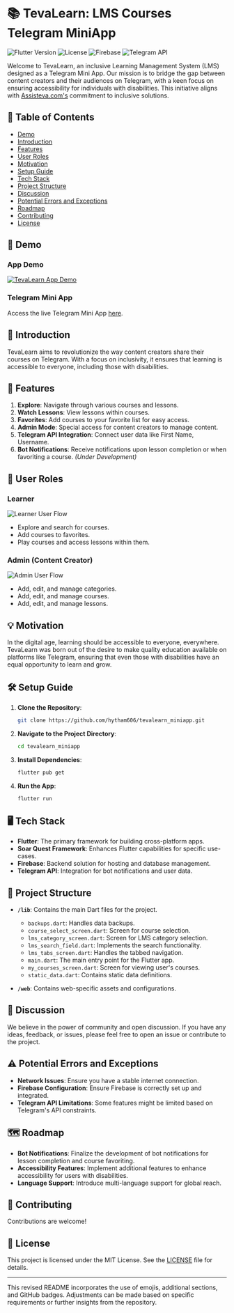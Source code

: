 # 📚 TevaLearn: LMS Courses Telegram MiniApp

![Flutter Version](https://img.shields.io/badge/Flutter-v2.5.3-blue)
![License](https://img.shields.io/badge/License-MIT-green)
![Firebase](https://img.shields.io/badge/Firebase-Hosting-orange)
![Telegram API](https://img.shields.io/badge/Telegram-API-blue)

Welcome to TevaLearn, an inclusive Learning Management System (LMS) designed as a Telegram Mini App. Our mission is to bridge the gap between content creators and their audiences on Telegram, with a keen focus on ensuring accessibility for individuals with disabilities. This initiative aligns with [Assisteva.com's](https://assisteva.com) commitment to inclusive solutions.

## 📌 Table of Contents

- [Demo](#-demo)
- [Introduction](#-introduction)
- [Features](#-features)
- [User Roles](#-user-roles)
- [Motivation](#-motivation)
- [Setup Guide](#-setup-guide)
- [Tech Stack](#-tech-stack)
- [Project Structure](#-project-structure)
- [Discussion](#-discussion)
- [Potential Errors and Exceptions](#-potential-errors-and-exceptions)
- [Roadmap](#-roadmap)
- [Contributing](#-contributing)
- [License](#-license)

## 🎥 Demo

### App Demo

[![TevaLearn App Demo](https://i9.ytimg.com/vi/V6EdwwWjEsI/mqdefault.jpg?v=6525a37c&sqp=CMDalqkG&rs=AOn4CLCs4ABogqbC4yNBPPJvpGqXe9PNMg)](https://www.youtube.com/watch?v=V6EdwwWjEsI)

### Telegram Mini App

Access the live Telegram Mini App [here](https://t.me/TevaLearnBot/LMS).

## 🌟 Introduction

TevaLearn aims to revolutionize the way content creators share their courses on Telegram. With a focus on inclusivity, it ensures that learning is accessible to everyone, including those with disabilities.

## 🚀 Features

1. **Explore**: Navigate through various courses and lessons.
2. **Watch Lessons**: View lessons within courses.
3. **Favorites**: Add courses to your favorite list for easy access.
4. **Admin Mode**: Special access for content creators to manage content.
5. **Telegram API Integration**: Connect user data like First Name, Username.
6. **Bot Notifications**: Receive notifications upon lesson completion or when favoriting a course. *(Under Development)*

## 👥 User Roles

### Learner

![Learner User Flow](https://i.ibb.co/zPFRn28/Teva-Learn-Courses-Telegram-Mini-App-Learner.gif)


- Explore and search for courses.
- Add courses to favorites.
- Play courses and access lessons within them.

### Admin (Content Creator)

![Admin User Flow](https://i.ibb.co/qyngM9r/Teva-Learn-Courses-Telegram-Mini-App-Admin.gif)


- Add, edit, and manage categories.
- Add, edit, and manage courses.
- Add, edit, and manage lessons.


## 💡 Motivation

In the digital age, learning should be accessible to everyone, everywhere. TevaLearn was born out of the desire to make quality education available on platforms like Telegram, ensuring that even those with disabilities have an equal opportunity to learn and grow.

## 🛠 Setup Guide

1. **Clone the Repository**: 
   ```bash
   git clone https://github.com/hytham606/tevalearn_miniapp.git
   ```

2. **Navigate to the Project Directory**:
   ```bash
   cd tevalearn_miniapp
   ```

3. **Install Dependencies**:
   ```bash
   flutter pub get
   ```

4. **Run the App**:
   ```bash
   flutter run
   ```

## 🖥 Tech Stack

- **Flutter**: The primary framework for building cross-platform apps.
- **Soar Quest Framework**: Enhances Flutter capabilities for specific use-cases.
- **Firebase**: Backend solution for hosting and database management.
- **Telegram API**: Integration for bot notifications and user data.

## 📂 Project Structure

- **`/lib`**: Contains the main Dart files for the project.
  - `backups.dart`: Handles data backups.
  - `course_select_screen.dart`: Screen for course selection.
  - `lms_category_screen.dart`: Screen for LMS category selection.
  - `lms_search_field.dart`: Implements the search functionality.
  - `lms_tabs_screen.dart`: Handles the tabbed navigation.
  - `main.dart`: The main entry point for the Flutter app.
  - `my_courses_screen.dart`: Screen for viewing user's courses.
  - `static_data.dart`: Contains static data definitions.

- **`/web`**: Contains web-specific assets and configurations.

## 💬 Discussion

We believe in the power of community and open discussion. If you have any ideas, feedback, or issues, please feel free to open an issue or contribute to the project.

## ⚠️ Potential Errors and Exceptions

- **Network Issues**: Ensure you have a stable internet connection.
- **Firebase Configuration**: Ensure Firebase is correctly set up and integrated.
- **Telegram API Limitations**: Some features might be limited based on Telegram's API constraints.

## 🗺 Roadmap

- **Bot Notifications**: Finalize the development of bot notifications for lesson completion and course favoriting.
- **Accessibility Features**: Implement additional features to enhance accessibility for users with disabilities.
- **Language Support**: Introduce multi-language support for global reach.

## 🤝 Contributing
Contributions are welcome!



## 📜 License

This project is licensed under the MIT License. See the [LICENSE](path_to_license.md) file for details.

---

This revised README incorporates the use of emojis, additional sections, and GitHub badges. Adjustments can be made based on specific requirements or further insights from the repository.